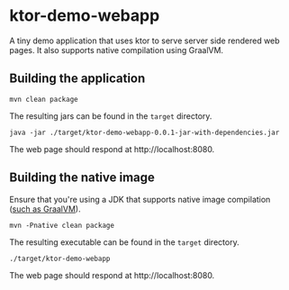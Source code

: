 # ktor-demo-webapp

A tiny demo application that uses ktor to serve server side rendered web pages.
It also supports native compilation using GraalVM.

## Building the application

```
mvn clean package
```

The resulting jars can be found in the `target` directory.

```
java -jar ./target/ktor-demo-webapp-0.0.1-jar-with-dependencies.jar
```

The web page should respond at http://localhost:8080.

## Building the native image

Ensure that you're using a JDK that supports native image compilation ([such as GraalVM](https://www.graalvm.org/latest/docs/getting-started/)).

```
mvn -Pnative clean package
```

The resulting executable can be found in the `target` directory.

```
./target/ktor-demo-webapp
```

The web page should respond at http://localhost:8080.
